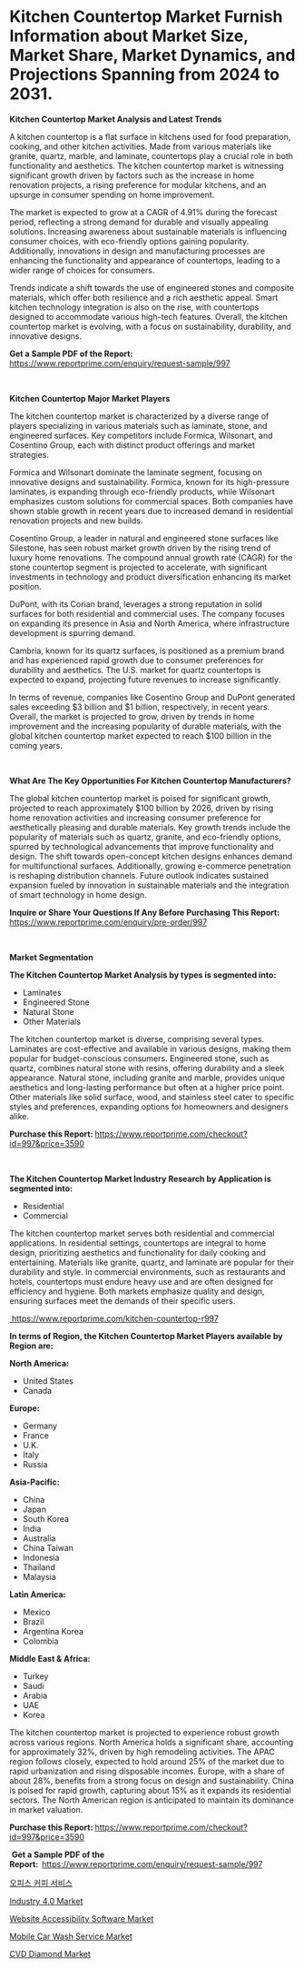 <p><h1>Kitchen Countertop Market Furnish Information about Market Size, Market Share, Market Dynamics, and Projections Spanning from 2024 to 2031.</h1></p><p><strong>Kitchen Countertop Market Analysis and Latest Trends</strong></p>
<p><p>A kitchen countertop is a flat surface in kitchens used for food preparation, cooking, and other kitchen activities. Made from various materials like granite, quartz, marble, and laminate, countertops play a crucial role in both functionality and aesthetics. The kitchen countertop market is witnessing significant growth driven by factors such as the increase in home renovation projects, a rising preference for modular kitchens, and an upsurge in consumer spending on home improvement.</p><p>The market is expected to grow at a CAGR of 4.91% during the forecast period, reflecting a strong demand for durable and visually appealing solutions. Increasing awareness about sustainable materials is influencing consumer choices, with eco-friendly options gaining popularity. Additionally, innovations in design and manufacturing processes are enhancing the functionality and appearance of countertops, leading to a wider range of choices for consumers.</p><p>Trends indicate a shift towards the use of engineered stones and composite materials, which offer both resilience and a rich aesthetic appeal. Smart kitchen technology integration is also on the rise, with countertops designed to accommodate various high-tech features. Overall, the kitchen countertop market is evolving, with a focus on sustainability, durability, and innovative designs.</p></p>
<p><strong>Get a Sample PDF of the Report:&nbsp;</strong> <a href="https://www.reportprime.com/enquiry/request-sample/997">https://www.reportprime.com/enquiry/request-sample/997</a></p>
<p>&nbsp;</p>
<p><strong>Kitchen Countertop Major Market Players</strong></p>
<p><p>The kitchen countertop market is characterized by a diverse range of players specializing in various materials such as laminate, stone, and engineered surfaces. Key competitors include Formica, Wilsonart, and Cosentino Group, each with distinct product offerings and market strategies.</p><p>Formica and Wilsonart dominate the laminate segment, focusing on innovative designs and sustainability. Formica, known for its high-pressure laminates, is expanding through eco-friendly products, while Wilsonart emphasizes custom solutions for commercial spaces. Both companies have shown stable growth in recent years due to increased demand in residential renovation projects and new builds.</p><p>Cosentino Group, a leader in natural and engineered stone surfaces like Silestone, has seen robust market growth driven by the rising trend of luxury home renovations. The compound annual growth rate (CAGR) for the stone countertop segment is projected to accelerate, with significant investments in technology and product diversification enhancing its market position.</p><p>DuPont, with its Corian brand, leverages a strong reputation in solid surfaces for both residential and commercial uses. The company focuses on expanding its presence in Asia and North America, where infrastructure development is spurring demand.</p><p>Cambria, known for its quartz surfaces, is positioned as a premium brand and has experienced rapid growth due to consumer preferences for durability and aesthetics. The U.S. market for quartz countertops is expected to expand, projecting future revenues to increase significantly.</p><p>In terms of revenue, companies like Cosentino Group and DuPont generated sales exceeding $3 billion and $1 billion, respectively, in recent years. Overall, the market is projected to grow, driven by trends in home improvement and the increasing popularity of durable materials, with the global kitchen countertop market expected to reach $100 billion in the coming years.</p></p>
<p>&nbsp;</p>
<p><strong>What Are The Key Opportunities For Kitchen Countertop Manufacturers?</strong></p>
<p><p>The global kitchen countertop market is poised for significant growth, projected to reach approximately $100 billion by 2026, driven by rising home renovation activities and increasing consumer preference for aesthetically pleasing and durable materials. Key growth trends include the popularity of materials such as quartz, granite, and eco-friendly options, spurred by technological advancements that improve functionality and design. The shift towards open-concept kitchen designs enhances demand for multifunctional surfaces. Additionally, growing e-commerce penetration is reshaping distribution channels. Future outlook indicates sustained expansion fueled by innovation in sustainable materials and the integration of smart technology in home design.</p></p>
<p><strong>Inquire or Share Your Questions If Any Before Purchasing This Report:</strong> <a href="https://www.reportprime.com/enquiry/pre-order/997">https://www.reportprime.com/enquiry/pre-order/997</a></p>
<p>&nbsp;</p>
<p><strong>Market Segmentation</strong></p>
<p><strong>The Kitchen Countertop Market Analysis by types is segmented into:</strong></p>
<p><ul><li>Laminates</li><li>Engineered Stone</li><li>Natural Stone</li><li>Other Materials</li></ul></p>
<p><p>The kitchen countertop market is diverse, comprising several types. Laminates are cost-effective and available in various designs, making them popular for budget-conscious consumers. Engineered stone, such as quartz, combines natural stone with resins, offering durability and a sleek appearance. Natural stone, including granite and marble, provides unique aesthetics and long-lasting performance but often at a higher price point. Other materials like solid surface, wood, and stainless steel cater to specific styles and preferences, expanding options for homeowners and designers alike.</p></p>
<p><strong>Purchase this Report:&nbsp;</strong><a href="https://www.reportprime.com/checkout?id=997&price=3590">https://www.reportprime.com/checkout?id=997&price=3590</a></p>
<p>&nbsp;</p>
<p><strong>The Kitchen Countertop Market Industry Research by Application is segmented into:</strong></p>
<p><ul><li>Residential</li><li>Commercial</li></ul></p>
<p><p>The kitchen countertop market serves both residential and commercial applications. In residential settings, countertops are integral to home design, prioritizing aesthetics and functionality for daily cooking and entertaining. Materials like granite, quartz, and laminate are popular for their durability and style. In commercial environments, such as restaurants and hotels, countertops must endure heavy use and are often designed for efficiency and hygiene. Both markets emphasize quality and design, ensuring surfaces meet the demands of their specific users.</p></p>
<p><a href="https://www.reportprime.com/kitchen-countertop-r997">&nbsp;https://www.reportprime.com/kitchen-countertop-r997</a></p>
<p><strong>In terms of Region, the Kitchen Countertop Market Players available by Region are:</strong></p>
<p>
    <p> <strong> North America: </strong>
        <ul>
            <li>United States</li>
            <li>Canada</li>
        </ul>
        </p> 
    <p> <strong> Europe: </strong>
        <ul>
            <li>Germany</li>
            <li>France</li>
            <li>U.K.</li>
            <li>Italy</li>
            <li>Russia</li>
        </ul>
        </p> 
    <p> <strong> Asia-Pacific: </strong>
        <ul>
            <li>China</li>
            <li>Japan</li>
            <li>South Korea</li>
            <li>India</li>
            <li>Australia</li>
            <li>China Taiwan</li>
            <li>Indonesia</li>
            <li>Thailand</li>
            <li>Malaysia</li>
        </ul>
        </p> 
    <p> <strong> Latin America: </strong>
        <ul>
            <li>Mexico</li>
            <li>Brazil</li>
            <li>Argentina Korea</li>
            <li>Colombia</li>
        </ul>
        </p> 
    <p> <strong> Middle East & Africa: </strong>
        <ul>
            <li>Turkey</li>
            <li>Saudi</li>
            <li>Arabia</li>
            <li>UAE</li>
            <li>Korea</li>
        </ul>
    </p>
    </p>
<p><p>The kitchen countertop market is projected to experience robust growth across various regions. North America holds a significant share, accounting for approximately 32%, driven by high remodeling activities. The APAC region follows closely, expected to hold around 25% of the market due to rapid urbanization and rising disposable incomes. Europe, with a share of about 28%, benefits from a strong focus on design and sustainability. China is poised for rapid growth, capturing about 15% as it expands its residential sectors. The North American region is anticipated to maintain its dominance in market valuation.</p></p>
<p><strong>Purchase this Report: </strong><a href="https://www.reportprime.com/checkout?id=997&price=3590">https://www.reportprime.com/checkout?id=997&price=3590</a></p>
<p>&nbsp;<strong>Get a Sample PDF of the Report:&nbsp;&nbsp;</strong><a href="https://www.reportprime.com/enquiry/request-sample/997">https://www.reportprime.com/enquiry/request-sample/997</a></p>
<p><strong></strong></p>
<p><p><a href="https://medium.com/@ayesakhan333/%EC%82%AC%EB%AC%B4%EC%8B%A4-%EC%BB%A4%ED%94%BC-%EC%84%9C%EB%B9%84%EC%8A%A4-%EC%8B%9C%EC%9E%A5-%ED%8A%B8%EB%A0%8C%EB%93%9C-%EB%B0%8F-%EC%8B%9C%EC%9E%A5-%EC%84%B1%EC%9E%A5-%EC%A0%84%EB%A7%9D-2024-2031-30ccd50e1aa6">오피스 커피 서비스</a></p><p><a href="https://issuu.com/reportprime-2/docs/industry-40-market-size-2030.pptx_7eecb65cf69a6b">Industry 4.0 Market</a></p><p><a href="https://medium.com/@rachel.payne546456/mapping-the-website-accessibility-software-market-trends-challenges-and-breakthroughs-11cf9ef079c4">Website Accessibility Software Market</a></p><p><a href="https://medium.com/@rachel.payne546456/global-mobile-car-wash-service-market-trends-forecasts-and-market-strategic-analysis-2024-2031-e255b5587934">Mobile Car Wash Service Market</a></p><p><a href="https://www.linkedin.com/pulse/evaluating-global-cvd-diamond-market-trends-growth-opportunities-xp6lc?trackingId=%2BmO%2FKx6nTEmHXFZ%2B%2FMiN%2Fw%3D%3D">CVD Diamond Market</a></p></p>